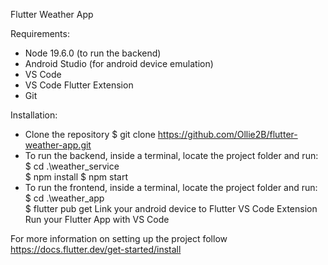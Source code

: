 Flutter Weather App

Requirements: 
-	Node 19.6.0 (to run the backend)
-	Android Studio (for android device emulation)
-	VS Code
-	VS Code Flutter Extension
-	Git

Installation:
- Clone the repository
$ git clone https://github.com/Ollie2B/flutter-weather-app.git
- To run the backend, inside a terminal, locate the project folder and run:
$ cd .\weather_service\
$ npm install
$ npm start
- To run the frontend, inside a terminal, locate the project folder and run:
$ cd .\weather_app\
$ flutter pub get
Link your android device to Flutter VS Code Extension
Run your Flutter App with VS Code

For more information on setting up the project follow https://docs.flutter.dev/get-started/install
